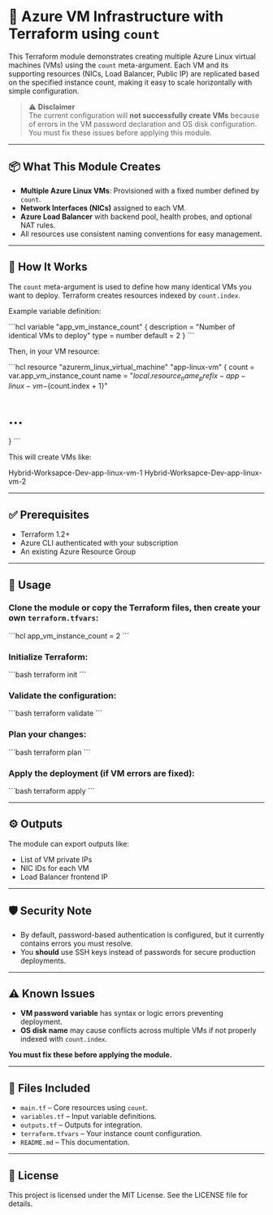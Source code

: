 # 🚀 Azure VM Infrastructure with Terraform using `count`

This Terraform module demonstrates creating multiple Azure Linux virtual machines (VMs) using the `count` meta-argument. Each VM and its supporting resources (NICs, Load Balancer, Public IP) are replicated based on the specified instance count, making it easy to scale horizontally with simple configuration.

> ⚠️ **Disclaimer**  
> The current configuration will **not successfully create VMs** because of errors in the VM password declaration and OS disk configuration. You must fix these issues before applying this module.

---

## 📦 What This Module Creates

- **Multiple Azure Linux VMs**: Provisioned with a fixed number defined by `count`.
- **Network Interfaces (NICs)** assigned to each VM.
- **Azure Load Balancer** with backend pool, health probes, and optional NAT rules.
- All resources use consistent naming conventions for easy management.

---

## 📝 How It Works

The `count` meta-argument is used to define how many identical VMs you want to deploy. Terraform creates resources indexed by `count.index`.

Example variable definition:

\`\`\`hcl
variable "app_vm_instance_count" {
  description = "Number of identical VMs to deploy"
  type        = number
  default     = 2
}
\`\`\`

Then, in your VM resource:

\`\`\`hcl
resource "azurerm_linux_virtual_machine" "app-linux-vm" {
  count                = var.app_vm_instance_count
  name                 = "${local.resource_name_prefix}-app-linux-vm-${count.index + 1}"
  # ...
}
\`\`\`

This will create VMs like:

Hybrid-Worksapce-Dev-app-linux-vm-1
Hybrid-Worksapce-Dev-app-linux-vm-2


---

## ✅ Prerequisites

- Terraform 1.2+
- Azure CLI authenticated with your subscription
- An existing Azure Resource Group

---

## 🚦 Usage

### Clone the module or copy the Terraform files, then create your own `terraform.tfvars`:

\`\`\`hcl
app_vm_instance_count = 2
\`\`\`

### Initialize Terraform:

\`\`\`bash
terraform init
\`\`\`

### Validate the configuration:

\`\`\`bash
terraform validate
\`\`\`

### Plan your changes:

\`\`\`bash
terraform plan
\`\`\`

### Apply the deployment (if VM errors are fixed):

\`\`\`bash
terraform apply
\`\`\`

---

## ⚙️ Outputs

The module can export outputs like:

- List of VM private IPs
- NIC IDs for each VM
- Load Balancer frontend IP

---

## 🛡️ Security Note

- By default, password-based authentication is configured, but it currently contains errors you must resolve.
- You **should** use SSH keys instead of passwords for secure production deployments.

---

## ⚠️ Known Issues

- **VM password variable** has syntax or logic errors preventing deployment.
- **OS disk name** may cause conflicts across multiple VMs if not properly indexed with `count.index`.

**You must fix these before applying the module.**

---

## 📂 Files Included

- `main.tf` – Core resources using `count`.
- `variables.tf` – Input variable definitions.
- `outputs.tf` – Outputs for integration.
- `terraform.tfvars` – Your instance count configuration.
- `README.md` – This documentation.

---

## 📝 License

This project is licensed under the MIT License. See the LICENSE file for details.
